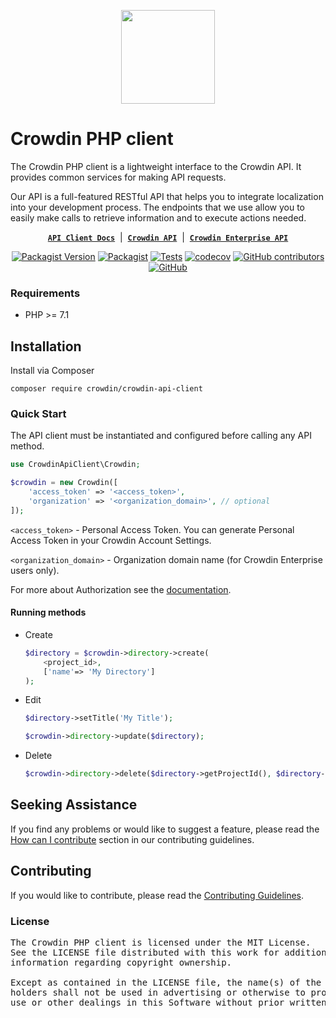<p align="center">
  <picture>
    <source media="(prefers-color-scheme: dark)" srcset="https://user-images.githubusercontent.com/25423296/163456776-7f95b81a-f1ed-45f7-b7ab-8fa810d529fa.png">
    <source media="(prefers-color-scheme: light)" srcset="https://user-images.githubusercontent.com/25423296/163456779-a8556205-d0a5-45e2-ac17-42d089e3c3f8.png">
    <img width="150" height="150" width=""src="[https://user-images.githubusercontent.com/25423296/163456779-a8556205-d0a5-45e2-ac17-42d089e3c3f8.png]](https://crowdin.com)">
  </picture>
</p>

# Crowdin PHP client

The Crowdin PHP client is a lightweight interface to the Crowdin API. It provides common services for making API requests.

Our API is a full-featured RESTful API that helps you to integrate localization into your development process. The endpoints that we use allow you to easily make calls to retrieve information and to execute actions needed.

<div align="center">

[**`API Client Docs`**](https://crowdin.github.io/crowdin-api-client-php/packages/Crowdin.html) &nbsp;|&nbsp;
[**`Crowdin API`**](https://developer.crowdin.com/api/v2/) &nbsp;|&nbsp;
[**`Crowdin Enterprise API`**](https://developer.crowdin.com/enterprise/api/v2/)

[![Packagist Version](https://img.shields.io/packagist/v/crowdin/crowdin-api-client?cacheSeconds=3600)](https://packagist.org/packages/crowdin/crowdin-api-client)
[![Packagist](https://img.shields.io/packagist/dt/crowdin/crowdin-api-client?cacheSeconds=3600)](https://packagist.org/packages/crowdin/crowdin-api-client)
[![Tests](https://github.com/crowdin/crowdin-api-client-php/actions/workflows/basic.yml/badge.svg)](https://github.com/crowdin/crowdin-api-client-php/actions/workflows/basic.yml)
[![codecov](https://codecov.io/gh/crowdin/crowdin-api-client-php/branch/master/graph/badge.svg)](https://codecov.io/gh/crowdin/crowdin-api-client-php)
[![GitHub contributors](https://img.shields.io/github/contributors/crowdin/crowdin-api-client-php?cacheSeconds=3600)](https://github.com/crowdin/crowdin-api-client-php/graphs/contributors)
[![GitHub](https://img.shields.io/github/license/crowdin/crowdin-api-client-php?cacheSeconds=3600)](https://github.com/crowdin/crowdin-api-client-php/blob/master/LICENSE)

</div>

### Requirements

* PHP >= 7.1

## Installation

Install via Composer

```console
composer require crowdin/crowdin-api-client
```

### Quick Start

The API client must be instantiated and configured before calling any API method.

```php
use CrowdinApiClient\Crowdin;

$crowdin = new Crowdin([
    'access_token' => '<access_token>',
    'organization' => '<organization_domain>', // optional
]);
```

`<access_token>` - Personal Access Token. You can generate Personal Access Token in your Crowdin Account Settings.

`<organization_domain>` - Organization domain name (for Crowdin Enterprise users only).

For more about Authorization see the [documentation](https://developer.crowdin.com/api/v2/#section/Introduction/Authorization).

#### Running methods

* Create
    ```php
    $directory = $crowdin->directory->create(
        <project_id>,
        ['name'=> 'My Directory']
    );
    ```

* Edit
    ```php
    $directory->setTitle('My Title');

    $crowdin->directory->update($directory);
    ```

* Delete
    ```php
    $crowdin->directory->delete($directory->getProjectId(), $directory->getId());
    ```

## Seeking Assistance

If you find any problems or would like to suggest a feature, please read the [How can I contribute](/CONTRIBUTING.md#how-can-i-contribute) section in our contributing guidelines.

## Contributing

If you would like to contribute, please read the [Contributing Guidelines](/CONTRIBUTING.md).

### License

<pre>
The Crowdin PHP client is licensed under the MIT License.
See the LICENSE file distributed with this work for additional
information regarding copyright ownership.

Except as contained in the LICENSE file, the name(s) of the above copyright
holders shall not be used in advertising or otherwise to promote the sale,
use or other dealings in this Software without prior written authorization.
</pre>
